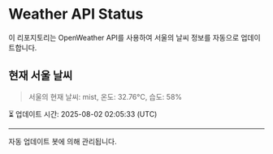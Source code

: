 
# Weather API Status

이 리포지토리는 OpenWeather API를 사용하여 서울의 날씨 정보를 자동으로 업데이트합니다.

## 현재 서울 날씨
> 서울의 현재 날씨: mist, 온도: 32.76°C, 습도: 58%

⏳ 업데이트 시간: 2025-08-02 02:05:33 (UTC)

---
자동 업데이트 봇에 의해 관리됩니다.

